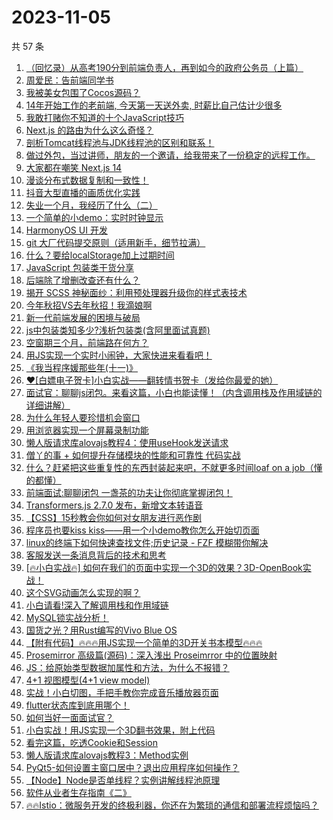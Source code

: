 # 2023-11-05

共 57 条

<!-- BEGIN JUEJIN -->
<!-- 最后更新时间 2023-11-05 08:30:45 +0800 -->
1. [（回忆录）从高考190分到前端负责人，再到如今的政府公务员（上篇）](https://juejin.cn/post/7296692047418523658)
1. [周爱民：告前端同学书](https://juejin.cn/post/7290751135903236137)
1. [我被美女包围了Cocos源码？](https://juejin.cn/post/7296345202238717992)
1. [14年开始工作的老前端, 今天第一天送外卖, 时薪比自己估计少很多](https://juejin.cn/post/7296317316207525899)
1. [我敢打赌你不知道的十个JavaScript技巧](https://juejin.cn/post/7296755101622878248)
1. [Next.js 的路由为什么这么奇怪？](https://juejin.cn/post/7296330137284788275)
1. [剖析Tomcat线程池与JDK线程池的区别和联系！](https://juejin.cn/post/7296658371213115433)
1. [做过外包，当过讲师，朋友的一个邀请，给我带来了一份稳定的远程工作。](https://juejin.cn/post/7296775261005774887)
1. [大家都在嘲笑 Next.js 14](https://juejin.cn/post/7297049953229766690)
1. [漫谈分布式数据复制和一致性！](https://juejin.cn/post/7297024168603942948)
1. [抖音大型直播的画质优化实践](https://juejin.cn/post/7296692742876413963)
1. [失业一个月，我经历了什么（二）](https://juejin.cn/post/7296845454367883316)
1. [一个简单的小demo：实时时钟显示](https://juejin.cn/post/7296340162506031140)
1. [HarmonyOS UI 开发](https://juejin.cn/post/7296330137284722739)
1. [git 大厂代码提交原则（适用新手，细节拉满）](https://juejin.cn/post/7296801242793033754)
1. [什么？要给localStorage加上过期时间](https://juejin.cn/post/7296414016326713355)
1. [JavaScript 包装类干货分享](https://juejin.cn/post/7297028358860455962)
1. [后端除了增删改查还有什么？](https://juejin.cn/post/7296830644113440803)
1. [揭开 SCSS 神秘面纱：利用预处理器升级你的样式表技术](https://juejin.cn/post/7296692047418507274)
1. [今年秋招VS去年秋招！我滴娘啊](https://juejin.cn/post/7296513628332883980)
1. [新一代前端发展的困境与破局](https://juejin.cn/post/7297043563392565287)
1. [js中包装类知多少?浅析包装类(含阿里面试真题)](https://juejin.cn/post/7296763284648525878)
1. [空窗期三个月，前端路在何方？](https://juejin.cn/post/7297094079116279819)
1. [用JS实现一个实时小闹钟，大家快进来看看吧！](https://juejin.cn/post/7297141452340871219)
1. [《我当程序媛那些年(十一)》](https://juejin.cn/post/7297044626099650569)
1. [❤[白嫖电子贺卡]小白实战——翻转情书贺卡（发给你最爱的她）](https://juejin.cn/post/7296468133908201481)
1. [面试官：聊聊js闭包。来看这篇，小白也能读懂！（内含调用栈及作用域链的详细讲解）](https://juejin.cn/post/7296830644113522723)
1. [为什么年轻人要珍惜机会窗口](https://juejin.cn/post/7296865632166805513)
1. [用浏览器实现一个屏幕录制功能](https://juejin.cn/post/7296756504912183311)
1. [懒人版请求库alovajs教程4：使用useHook发送请求](https://juejin.cn/post/7297061712338468890)
1. [僧丫的事 + 如何提升存储模块的性能和可靠性 代码实战](https://juejin.cn/post/7296468133908463625)
1. [什么？赶紧把这些重复性的东西封装起来吧，不就更多时间loaf on a job（懂的都懂）](https://juejin.cn/post/7296414016326238219)
1. [前端面试:聊聊闭包  一盏茶的功夫让你彻底掌握闭包！](https://juejin.cn/post/7297101248062144550)
1. [Transformers.js 2.7.0 发布，新增文本转语音](https://juejin.cn/post/7296754045863444495)
1. [【CSS】15秒教会你如何对女朋友进行恶作剧](https://juejin.cn/post/7297093747703283763)
1. [程序员也要kiss kiss——用一个小demo教你怎么开始切页面](https://juejin.cn/post/7296801242793230362)
1. [linux的终端下如何快速查找文件;历史记录 - FZF 模糊带你解决](https://juejin.cn/post/7296324385623277622)
1. [客服发送一条消息背后的技术和思考](https://juejin.cn/post/7296324385622327350)
1. [[🔥小白实战🔥] 如何在我们的页面中实现一个3D的效果？3D-OpenBook实战！](https://juejin.cn/post/7296373915542224930)
1. [这个SVG动画怎么实现的啊？](https://juejin.cn/post/7297130301289136163)
1. [小白请看!深入了解调用栈和作用域链](https://juejin.cn/post/7297028358859735066)
1. [MySQL锁实战分析！](https://juejin.cn/post/7297141452340690995)
1. [国货之光？用Rust编写的Vivo Blue OS](https://juejin.cn/post/7297135578394460211)
1. [【附有代码】🔥🔥🔥用JS实现一个简单的3D开关书本模型🔥🔥🔥](https://juejin.cn/post/7296754422749888512)
1. [Prosemirror 高级篇(源码)：深入浅出 Proseimrror 中的位置映射](https://juejin.cn/post/7296513628331982860)
1. [JS：给原始类型数据加属性和方法，为什么不报错？](https://juejin.cn/post/7297094079116050443)
1. [4+1 视图模型(4+1 view model)](https://juejin.cn/post/7296703158797582387)
1. [实战！小白切图，手把手教你完成音乐播放器页面](https://juejin.cn/post/7296442264447418420)
1. [flutter状态库到底用哪个！](https://juejin.cn/post/7296286286154776595)
1. [如何当好一面面试官？](https://juejin.cn/post/7296847748103012352)
1. [小白实战！用JS实现一个3D翻书效果，附上代码](https://juejin.cn/post/7296754689299234866)
1. [看完这篇，吃透Cookie和Session](https://juejin.cn/post/7296310713772671028)
1. [懒人版请求库alovajs教程3：Method实例](https://juejin.cn/post/7296672743617331250)
1. [PyQt5-如何设置主窗口居中？退出应用程序如何操作？](https://juejin.cn/post/7296754045863493647)
1. [【Node】Node是否单线程？实例讲解线程池原理](https://juejin.cn/post/7296317316207214603)
1. [软件从业者生存指南《二》](https://juejin.cn/post/7296345202238505000)
1. [🔥🔥Istio：微服务开发的终极利器，你还在为繁琐的通信和部署流程烦恼吗？](https://juejin.cn/post/7296335548770959399)
<!-- END JUEJIN -->